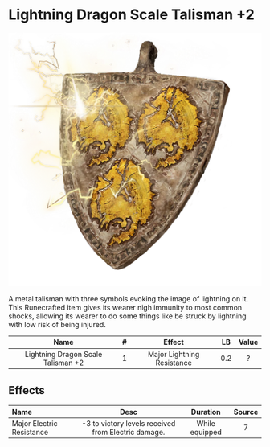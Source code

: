 # Lightning Dragon Scale Talisman +2

![Copyrighted Image](LightningDragonScaleTalisman+2.png)



A metal talisman with three symbols evoking the image of lightning on it. This Runecrafted item gives its wearer nigh immunity to most common shocks, allowing its wearer to do some things like be struck by lightning with low risk of being injured.



|                Name                | # |           Effect           | LB | Value |
| :--------------------------------: | :-: | :------------------------: | :-: | :---: |
| Lightning Dragon Scale Talisman +2 | 1 | Major Lightning Resistance | 0.2 |   ?   |

## Effects

| Name                      |                       Desc                       |    Duration    | Source |
| :------------------------ | :-------------------------------------------------: | :------------: | :-----------: |
| Major Electric Resistance | -3 to victory levels received from Electric damage. | While equipped |       7       |
